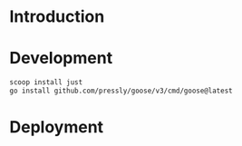 # Introduction

# Development

```bash
scoop install just
go install github.com/pressly/goose/v3/cmd/goose@latest
```

# Deployment
